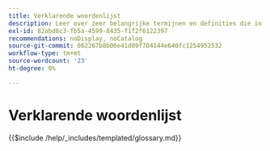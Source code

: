 ```yaml
---
title: Verklarende woordenlijst
description: Leer over zeer belangrijke termijnen en definities die in de implementatieprojecten van Adobe Commerce worden gebruikt. Ontdek essentiële woordenboeken voor ontwikkelaars, verkopers en technische teams.
exl-id: 82abd8c3-fb5a-4599-8435-f1f2f6122397
recommendations: noDisplay, noCatalog
source-git-commit: 062267b8b06e41d89f704144e640fc1254952532
workflow-type: tm+mt
source-wordcount: '23'
ht-degree: 0%

---
```



# Verklarende woordenlijst

{{$include /help/_includes/templated/glossary.md}}

<!-- Last updated from includes: 2025-09-12 10:58:44 -->
